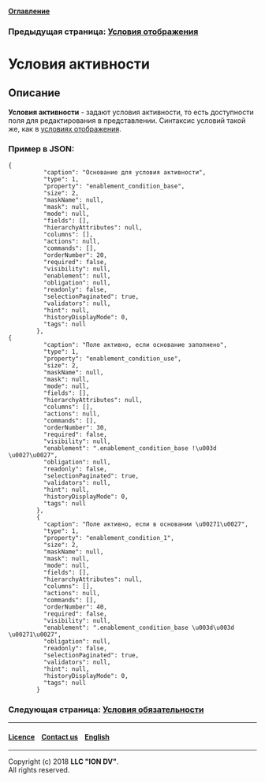 #### [Оглавление](/docs/ru/index.md)

### Предыдущая страница: [Условия отображения](visibility.md)

# Условия активности

## Описание

**Условия активности** - задают условия активности, то есть доступности  поля для редактирования в представлении.
Синтаксис условий такой же, как в [условиях отображения](visibility.md).

### Пример в JSON:
```
{
          "caption": "Основание для условия активности",
          "type": 1,
          "property": "enablement_condition_base",
          "size": 2,
          "maskName": null,
          "mask": null,
          "mode": null,
          "fields": [],
          "hierarchyAttributes": null,
          "columns": [],
          "actions": null,
          "commands": [],
          "orderNumber": 20,
          "required": false,
          "visibility": null,
          "enablement": null,
          "obligation": null,
          "readonly": false,
          "selectionPaginated": true,
          "validators": null,
          "hint": null,
          "historyDisplayMode": 0,
          "tags": null
        },
{
          "caption": "Поле активно, если основание заполнено",
          "type": 1,
          "property": "enablement_condition_use",
          "size": 2,
          "maskName": null,
          "mask": null,
          "mode": null,
          "fields": [],
          "hierarchyAttributes": null,
          "columns": [],
          "actions": null,
          "commands": [],
          "orderNumber": 30,
          "required": false,
          "visibility": null,
          "enablement": ".enablement_condition_base !\u003d \u0027\u0027",
          "obligation": null,
          "readonly": false,
          "selectionPaginated": true,
          "validators": null,
          "hint": null,
          "historyDisplayMode": 0,
          "tags": null
        },
        {
          "caption": "Поле активно, если в основании \u00271\u0027",
          "type": 1,
          "property": "enablement_condition_1",
          "size": 2,
          "maskName": null,
          "mask": null,
          "mode": null,
          "fields": [],
          "hierarchyAttributes": null,
          "columns": [],
          "actions": null,
          "commands": [],
          "orderNumber": 40,
          "required": false,
          "visibility": null,
          "enablement": ".enablement_condition_base \u003d\u003d \u00271\u0027",
          "obligation": null,
          "readonly": false,
          "selectionPaginated": true,
          "validators": null,
          "hint": null,
          "historyDisplayMode": 0,
          "tags": null
        }
```
### Следующая страница: [Условия обязательности](obligation.md)

--------------------------------------------------------------------------  


 #### [Licence](/LICENSE) &ensp;  [Contact us](https://iondv.com/portal/contacts) &ensp;  [English](/docs/en/2_system_description/metadata_structure/meta_view/enablement.md)   &ensp;
<div><img src="https://mc.iondv.com/watch/local/docs/framework" style="position:absolute; left:-9999px;" height=1 width=1 alt="iondv metrics"></div>         



--------------------------------------------------------------------------  

Copyright (c) 2018 **LLC "ION DV"**.  
All rights reserved. 

